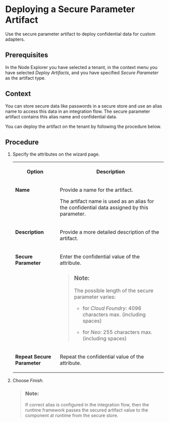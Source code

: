 <!-- loio23d824a89dd44c8bbb51d1d838fc7a75 -->

# Deploying a Secure Parameter Artifact

Use the secure parameter artifact to deploy confidential data for custom adapters.



## Prerequisites

In the Node Explorer you have selected a tenant, in the context menu you have selected *Deploy Artifacts*, and you have specified *Secure Parameter* as the artifact type.



## Context

You can store secure data like passwords in a secure store and use an alias name to access this data in an integration flow. The secure parameter artifact contains this alias name and confidential data.

You can deploy the artifact on the tenant by following the procedure below.



<a name="loio23d824a89dd44c8bbb51d1d838fc7a75__steps_w4b_4wn_np"/>

## Procedure

1.  Specify the attributes on the wizard page.


    <table>
    <tr>
    <th valign="top">

    Option


    
    </th>
    <th valign="top">

    Description


    
    </th>
    </tr>
    <tr>
    <td valign="top">

    **Name**


    
    </td>
    <td valign="top">

    Provide a name for the artifact.

    The artifact name is used as an alias for the confidential data assigned by this parameter.


    
    </td>
    </tr>
    <tr>
    <td valign="top">

    **Description**


    
    </td>
    <td valign="top">

    Provide a more detailed description of the artifact.


    
    </td>
    </tr>
    <tr>
    <td valign="top">

    **Secure Parameter**


    
    </td>
    <td valign="top">

    Enter the confidential value of the attribute.

    > ### Note:  
    > The possible length of the secure parameter varies:
    > 
    > -   for *Cloud Foundry*: 4096 characters max. \(including spaces\)
    > 
    > -   for *Neo*: 255 characters max. \(including spaces\)


    
    </td>
    </tr>
    <tr>
    <td valign="top">

    **Repeat Secure Parameter**


    
    </td>
    <td valign="top">

    Repeat the confidential value of the attribute.


    
    </td>
    </tr>
    </table>
    
2.  Choose *Finish*.

    > ### Note:  
    > If correct alias is configured in the integration flow, then the runtime framework passes the secured artifact value to the component at runtime from the secure store.


